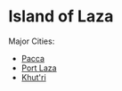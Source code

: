 # Island of Laza

Major Cities:

- [Pacca](pacca.md)
- [Port Laza](port-laza.md)
- [Khut'ri](khutri.md)
